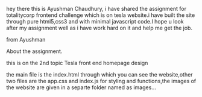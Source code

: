 hey there this is Ayushman Chaudhury, i have shared the assignment for totalitycorp frontend challenge which is on tesla website.i have built the site through pure html5,css3 and with minimal javascript code.I hope u look after my assignment well as i have work hard on it and help me get the job.

from Ayushman 



About the assignment.

this is on the 2nd topic Tesla front end homepage design

the main file is the index.html through which you can see the website,other two files are the app.css  and index.js for styling and functions,the images of the website are given in a separte folder named as images...  
